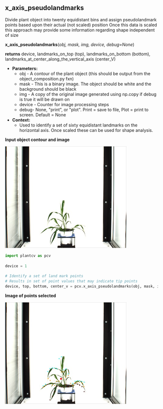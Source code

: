 ## x_axis_pseudolandmarks

Divide plant object into twenty equidistant bins and assign pseudolandmark points based upon their actual (not scaled) position
Once this data is scaled this approach may provide some information regarding shape independent of size

**x_axis_pseudolandmarks**(*obj, mask, img, device, debug=None*)

**returns** device, landmarks_on_top (top), landmarks_on_bottom (bottom), landmarks_at_center_along_the_vertical_axis (center_V)

- **Parameters:**
    - obj - A contour of the plant object (this should be output from the object_composition.py fxn)
    - mask - This is a binary image. The object should be white and the background should be black
    - img - A copy of the original image generated using np.copy if debug is true it will be drawn on
    - device - Counter for image processing steps
    - debug- None, "print", or "plot". Print = save to file, Plot = print to screen. Default = None
- **Context:**
    - Used to identify a set of sixty equidistant landmarks on the horizontal axis. Once scaled these can be used for shape analysis.
    
**Input object contour and image**

![Screenshot](img/documentation_images/x_axis_pseudolandmarks/xpl_example_image.jpg)

```python
import plantcv as pcv

device = 1

# Identify a set of land mark points
# Results in set of point values that may indicate tip points
device, top, bottom, center_v = pcv.x_axis_pseudolandmarks(obj, mask, img, device, debug='print')
```

**Image of points selected**

![Screenshot](img/documentation_images/x_axis_pseudolandmarks/xap_output.jpg)
